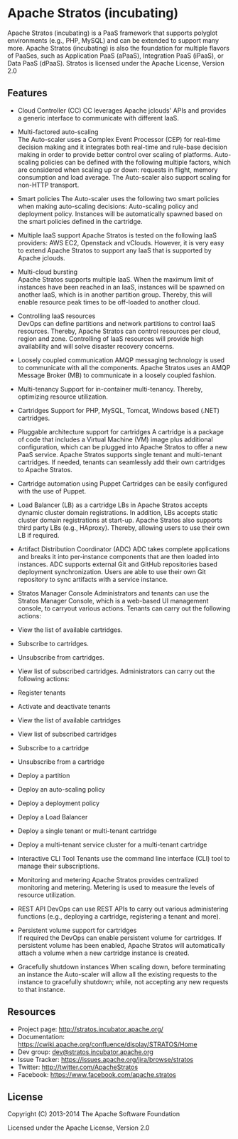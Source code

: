 Apache Stratos (incubating)
===========================
Apache Stratos (incubating) is a PaaS framework that supports polyglot environments (e.g., PHP, MySQL) and 
can be extended to support many more. Apache Stratos (incubating) is also the foundation for multiple flavors of PaaSes, 
such as Application PaaS (aPaaS), Integration PaaS (iPaaS), or Data PaaS (dPaaS). 
Stratos is licensed under the Apache License, Version 2.0

Features
--------
* Cloud Controller (CC)
CC leverages Apache jclouds' APIs and provides a generic interface to communicate with different IaaS. 

* Multi-factored auto-scaling	
The Auto-scaler uses a Complex Event Processor (CEP) for real-time decision making and it integrates both real-time and rule-base decision making in order to provide better control over scaling of platforms. Auto-scaling policies can be defined with the following multiple factors, which are considered when scaling up or down: requests in flight, memory consumption and load average. The Auto-scaler also support scaling for non-HTTP transport.

* Smart policies
The Auto-scaler uses the following two smart policies when making auto-scaling decisions: Auto-scaling policy and deployment policy. Instances will be automatically spawned based on the smart policies defined in the cartridge.

* Multiple IaaS support
Apache Stratos is tested on the following IaaS providers: AWS EC2, Openstack and vClouds. However, it is very easy to extend Apache Stratos to support any IaaS that is supported by Apache jclouds.

* Multi-cloud bursting	
Apache Stratos supports multiple IaaS. When the maximum limit of instances have been reached in an IaaS, instances will be spawned on another IaaS, which is in another partition group. Thereby, this will enable resource peak times to be off-loaded to another cloud.

* Controlling IaaS resources	
DevOps can define partitions and network partitions to control IaaS resources. Thereby, Apache Stratos can control resources per cloud, region and zone. Controlling of IaaS resources will provide high availability and will solve disaster recovery concerns.

* Loosely coupled communication
AMQP messaging technology is used to communicate with all the components. Apache Stratos uses an AMQP Message Broker (MB) to communicate in a loosely coupled fashion.

* Multi-tenancy	
Support for in-container multi-tenancy. Thereby, optimizing resource utilization.

* Cartridges
Support for PHP, MySQL, Tomcat, Windows based (.NET) cartridges.

* Pluggable architecture support for cartridges
A cartridge is a package of code that includes a Virtual Machine (VM) image plus additional configuration, which can be plugged into Apache Stratos to offer a new PaaS service. Apache Stratos supports single tenant and multi-tenant cartridges. If needed, tenants can seamlessly add their own cartridges to Apache Stratos.

* Cartridge automation using Puppet
Cartridges can be easily configured with the use of Puppet.

* Load Balancer (LB) as a cartridge
LBs in Apache Stratos accepts dynamic cluster domain registrations. In addition, LBs accepts static cluster domain registrations at start-up. Apache Stratos also supports third party LBs (e.g., HAproxy). Thereby, allowing users to use their own LB if required.

* Artifact Distribution Coordinator (ADC)
ADC takes complete applications and breaks it into per-instance components that are then loaded into instances. ADC supports external Git and GitHub repositories based deployment synchronization. Users are able to use their own Git repository to sync artifacts with a service instance. 

* Stratos Manager Console
Administrators and tenants can use the Stratos Manager Console, which is a web-based UI management console, to carryout various actions.
Tenants can carry out the following actions: 
 * View the list of available cartridges. 
 *  Subscribe to cartridges. 
 * Unsubscribe from cartridges. 
 * View list of subscribed cartridges. 
Administrators can carry out the following actions: 
 * Register tenants
 * Activate and deactivate tenants
 * View the list of available cartridges
 * View list of subscribed cartridges
 * Subscribe to a cartridge
 * Unsubscribe from a cartridge
 * Deploy a partition
 * Deploy an auto-scaling policy
 * Deploy a deployment policy
 * Deploy a Load Balancer
 * Deploy a single tenant or multi-tenant cartridge
 * Deploy a multi-tenant service cluster for a multi-tenant cartridge

* Interactive CLI Tool
Tenants use the command line interface (CLI) tool to manage their subscriptions.

* Monitoring and metering
Apache Stratos provides centralized monitoring and metering. Metering is used to measure the levels of resource utilization. 

* REST API
DevOps can use REST APIs to carry out various administering functions (e.g., deploying a cartridge, registering a tenant and more).

* Persistent volume support for cartridges	
If required the DevOps can enable persistent volume for cartridges. If persistent volume has been enabled, Apache Stratos will automatically attach a volume when a new cartridge instance is created.

* Gracefully shutdown instances
When scaling down, before terminating an instance the Auto-scaler will allow all the existing requests to the instance to gracefully shutdown; while, not accepting any new requests to that instance.

Resources
---------
* Project page: http://stratos.incubator.apache.org/ 
* Documentation: https://cwiki.apache.org/confluence/display/STRATOS/Home 
* Dev group: dev@stratos.incubator.apache.org
* Issue Tracker: https://issues.apache.org/jira/browse/stratos 
* Twitter: http://twitter.com/ApacheStratos
* Facebook: https://www.facebook.com/apache.stratos

License
-------
Copyright (C) 2013-2014 The Apache Software Foundation

Licensed under the Apache License, Version 2.0
                                                          
